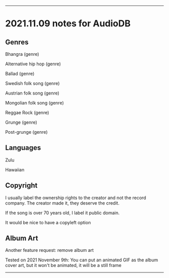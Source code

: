 
***

# 2021.11.09 notes for AudioDB

## Genres

Bhangra (genre)

Alternative hip hop (genre)

Ballad (genre)

Swedish folk song (genre)

Austrian folk song (genre)

Mongolian folk song (genre)

Reggae Rock (genre)

Grunge (genre)

Post-grunge (genre)

## Languages

Zulu

Hawaiian

## Copyright

I usually label the ownership rights to the creator and not the record company. The creator made it, they deserve the credit.

If the song is over 70 years old, I label it public domain.

It would be nice to have a copyleft option

## Album Art

Another feature request: remove album art

Tested on 2021 November 9th: You can put an animated GIF as the album cover art, but it won't be animated, it will be a still frame

***

